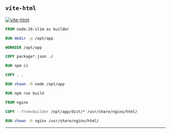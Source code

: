 ## `vite-html`


[![vite-html](https://github.com/seanghay/dockerfile/actions/workflows/vite-html.yml/badge.svg)](https://github.com/seanghay/dockerfile/actions/workflows/vite-html.yml)
```dockerfile
FROM node:16-slim as builder

RUN mkdir -p /opt/app

WORKDIR /opt/app

COPY package*.json ./

RUN npm ci

COPY . .

RUN chown -R node /opt/app

RUN npm run build

FROM nginx

COPY --from=builder /opt/app/dist/* /usr/share/nginx/html/

RUN chown -R nginx /usr/share/nginx/html/


```


---

